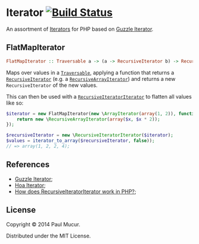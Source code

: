 # Iterator [![Build Status](https://travis-ci.org/mudge/iterator.svg?branch=master)](https://travis-ci.org/mudge/iterator)

An assortment of [Iterators](http://www.php.net/manual/en/class.iterator.php)
for PHP based on [Guzzle Iterator](https://github.com/guzzle/iterator).

## FlatMapIterator

```haskell
FlatMapIterator :: Traversable a -> (a -> RecursiveIterator b) -> RecursiveIterator b
```

Maps over values in a
[`Traversable`](http://php.net/manual/en/class.traversable.php), applying a
function that returns a
[`RecursiveIterator`](http://uk3.php.net/manual/en/class.recursiveiterator.php)
(e.g. a
[`RecursiveArrayIterator`](http://uk3.php.net/manual/en/class.recursivearrayiterator.php))
and returns a new `RecursiveIterator` of the new values.

This can then be used with a
[`RecursiveIteratorIterator`](http://uk3.php.net/manual/en/class.recursiveiteratoriterator.php)
to flatten all values like so:

```php
$iterator = new FlatMapIterator(new \ArrayIterator(array(1, 2)), function ($x) {
    return new \RecursiveArrayIterator(array($x, $x * 2));
});

$recursiveIterator = new \RecursiveIteratorIterator($iterator);
$values = iterator_to_array($recursiveIterator, false));
// => array(1, 2, 2, 4);
```

## References

* [Guzzle Iterator](https://github.com/guzzle/iterator);
* [Hoa Iterator](https://github.com/hoaproject/Iterator);
* [How does RecursiveIteratorIterator work in
  PHP?](http://stackoverflow.com/questions/12077177/how-does-recursiveiteratoriterator-work-in-php);

## License

Copyright © 2014 Paul Mucur.

Distributed under the MIT License.
